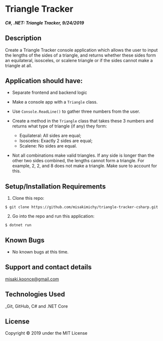 # Triangle Tracker

#### _C#, .NET: Triangle Tracker, 9/24/2019_

## Description
Create a Triangle Tracker console application which allows the user to input the lengths of the sides of a triangle, and returns whether these sides form an equilateral, isosceles, or scalene triangle or if the sides cannot make a triangle at all.

## Application should have:
- Separate frontend and backend logic

- Make a console app with a `Triangle` class.

- Use `Console.ReadLine()` to gather three numbers from the user.

- Create a method in the `Triangle` class that takes these 3 numbers and returns what type of triangle (if any) they form:

    - Equilateral: All sides are equal;
    - Isosceles: Exactly 2 sides are equal;
    - Scalene: No sides are equal.
- Not all combinations make valid triangles. If any side is longer than the other two sides combined, the lengths cannot form a triangle. For example, 2, 2, and 8 does not make a triangle. Make sure to account for this.

## Setup/Installation Requirements

1. Clone this repo:
```
$ git clone https://github.com/misakimichy/triangle-tracker-csharp.git
```

2. Go into the repo and run this application:
```
$ dotnet run
```

## Known Bugs
* No known bugs at this time.

## Support and contact details
 misaki.koonce@gmail.com

## Technologies Used
_Git, GitHub, C# and .NET Core


## License
Copyright © 2019 under the MIT License